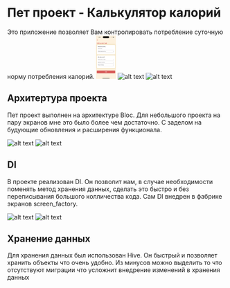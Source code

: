 # Пет проект -  Калькулятор калорий

Это приложение позволяет Вам контролировать потребление суточную норму потребления калорий.
<img src="assets/github_image/add_food_screen.png?raw=true" height="100" alt="Bloc" />
![alt text](https://github.com/Zaxaer/calories_counter/tree/main/assets/github_image/diary_screen.png)
![alt text](https://github.com/Zaxaer/calories_counter/tree/main/assets/github_image/statistic_screen.png)

## Архитертура проекта

Пет проект выполнен на архитектуре Bloc. Для небольшого проекта на пару экранов мне это было более чем достаточно. С заделом на будующие обновления и расширения функционала.

![alt text](https://github.com/Zaxaer/calories_counter/tree/main/assets/github_image/bloc_structura.png)
![alt text](https://github.com/Zaxaer/calories_counter/tree/main/assets/github_image/arch_bloc.png)

## DI

В проекте реализован DI. Он позволит нам, в случае необходимости поменять метод хранения данных, сделать это быстро и без переписывания большого колличества кода. Сам DI внедрен в фабрике экранов screen_factory.

![alt text](https://github.com/Zaxaer/calories_counter/tree/main/assets/github_image/di_in_bloc.png)
![alt text](https://github.com/Zaxaer/calories_counter/tree/main/assets/github_image/di_in_screen_factory.png)

## Хранение данных

 Для хранения данных был использован Hive. Он быстрый и позволяет хранить объекты что очень удобно. Из минусов можно выделить то что отсутствуют миграции что усложнит внедрение изменений в хранения данных